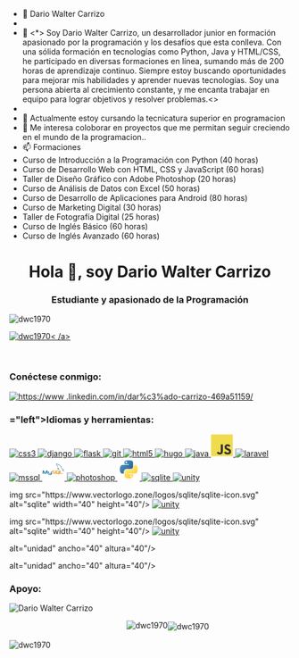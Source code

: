 - 👋 Dario Walter Carrizo
- 
- 👀 <*> Soy Dario Walter Carrizo, un desarrollador junior en formación apasionado por la programación y los desafíos que esta conlleva. Con una sólida formación en   tecnologías como Python, Java y HTML/CSS, he participado en diversas formaciones en línea, sumando más de 200 horas de aprendizaje continuo. Siempre estoy buscando oportunidades para mejorar mis habilidades y aprender nuevas tecnologías. Soy una persona abierta al crecimiento constante, y me encanta trabajar en equipo para lograr objetivos y resolver problemas.<\>
- 
- 🌱 Actualmente estoy cursando la  tecnicatura superior  en programacion
- 💞️ Me interesa coloborar en proyectos que me permitan seguir creciendo en el mundo de la programacion..
- 📫 Formaciones
- Curso de Introducción a la Programación con Python (40 horas)
- Curso de Desarrollo Web con HTML, CSS y JavaScript (60 horas)
- Taller de Diseño Gráfico con Adobe Photoshop (20 horas)
- Curso de Análisis de Datos con Excel (50 horas)
- Curso de Desarrollo de Aplicaciones para Android (80 horas)
- Curso de Marketing Digital (30 horas)
- Taller de Fotografía Digital (25 horas)
- Curso de Inglés Básico (60 horas)
- Curso de Inglés Avanzado (60 horas)

<!---
dwc1970/dwc1970 is a ✨ special ✨ repository because its `README.md` (this file) appears on your GitHub profile.
You can click the Preview link to take a look at your changes.
--->
<h1 align="center">Hola 👋, soy Dario Walter Carrizo</h1>
<h3 align="center">Estudiante y apasionado de la Programación</h3>

<p align="left"> <img src ="https://komarev.com/ghpvc/?username=dwc1970&label=Profile%20views&color=0e75b6&style=flat" alt="dwc1970" /> </p>

<p align="left"> <a href="https ://github.com/ryo-ma/github-profile-trofeo"><img src="https://github-profile-trofeo.vercel.app/?username=dwc1970" alt="dwc1970" />< /a> </p>

<p align="left"> <a href="https://twitter.com/" target="blank"><img src="https://img.shields.io/ twitter/seguir/?logo=twitter&style=for-the-gadge" alt="" /></a> </p>

<h3 align="left">Conéctese conmigo:</h3>
<p align="left">
<a href="https://linkedin.com/en/https://www.linkedin.com/en/dar%c3%ado-carrizo-469a51159/" target="blank"><img align="center " src="https://raw.githubusercontent.com/rahuldkjain/github-profile-readme-generator/master/src/images/icons/Social/linked-in-alt.svg" alt="https://www .linkedin.com/in/dar%c3%ado-carrizo-469a51159/" height="30" width="40" /></a> </p> <h3
align

="left">Idiomas y herramientas: </h3>
<p align="left"> <a href="https://www.w3schools.com/css/" target="_blank" rel="noreferrer"> <img src="https://raw.githubusercontent. com/devicons/devicon/master/icons/css3/css3-original-wordmark.svg" alt="css3" width="40" height="40"/> </a> <a href="https:// www.djangoproject.com/" target="_blank" rel="noreferrer"> <img src="https://cdn.worldvectorlogo.com/logos/django.svg" alt="django" width="40" height ="40"/> </a> <a href="https://flask.palletsprojects.com/" target="_blank" rel="noreferrer"> <img src="https://www.vectorlogo.zone/logos/pocoo_flask/pocoo_flask-icon.svg" alt="flask" width="40" height="40"/> </a> <a href="https://git-scm.com/" objetivo ="_blank" rel="noreferrer"> <img src="https://www.vectorlogo.zone/logos/git-scm/git-scm-icon.svg" alt="git" width="40" height ="40"/> </a> <a href="https://www.w3.org/html/" target="_blank" rel="noreferrer"> <img src="https://raw. githubusercontent.com/devicons/devicon/master/icons/html5/html5-original-wordmark.svg" alt="html5" width="40" height="40"/> </a> <a href="https: //gohugo.io/" objetivo="_blank" rel="noreferrer"> <img src="https://api.iconify.design/logos-hugo.svg" alt="hugo" width="40" height="40"/> </a> <a href="https://www.java.com" target="_blank" rel="noreferrer"> <img src="https://raw.githubusercontent.com/devicons/devicon/master/icons/java /java-original.svg" alt="java" width="40" height="40"/> </a> <a href="https://developer.mozilla.org/en-US/docs/Web /JavaScript" target="_blank" rel="noreferrer"> <img src="https://raw.githubusercontent.com/devicons/devicon/master/icons/javascript/javascript-original.svg" alt="javascript"width="40" height="40"/> </a> <a href="https://laravel.com/" target="_blank" rel="noreferrer"> <img src="https:// raw.githubusercontent.com/devicons/devicon/master/icons/laravel/laravel-plain-wordmark.svg" alt="laravel" width="40" height="40"/> </a> <a href=" https://www.microsoft.com/en-us/sql-server" target="_blank" rel="noreferrer"> <img src="https://www.svgrepo.com/show/303229/microsoft- sql-server-logo.svg" alt="mssql" width="40" height="40"/> </a> <a href="https://www.mysql.com/" target="_blank" rel="noreferente"> <img src="https://raw.githubusercontent.com/devicons/devicon/master/icons/mysql/mysql-original-wordmark.svg" alt="mysql" width="40" height="40"/ > </a> <a href="https://www.photoshop.com/en" target="_blank" rel="noreferrer"> <img src="https://raw.githubusercontent.com/devicons/ devicon/master/icons/photoshop/photoshop-line.svg" alt="photoshop" width="40" height="40"/> </a> <a href="https://www.python.org" target="_blank" rel="noreferrer"> <img src="https://raw.githubusercontent.com/devicons/devicon/master/icons/python/python-original.svg" alt="python" width="40" height="40"/> </a> <a href="https://www.sqlite.org/" target="_blank" rel="noreferrer"> <img src="https://www .vectorlogo.zone/logos/sqlite/sqlite-icon.svg" alt="sqlite" width="40" height="40"/> </a> <a href="https://unity.com/" target="_blank" rel="noreferrer"> <img src="https://www.vectorlogo.zone/logos/unity3d/unity3d-icon.svg" alt="unity" width="40" height="40 "/> </a> </p>img src="https://www.vectorlogo.zone/logos/sqlite/sqlite-icon.svg" alt="sqlite" width="40" height="40"/> </a> <a href=" https://unity.com/" target="_blank" rel="noreferrer"> <img src="https://www.vectorlogo.zone/logos/unity3d/unity3d-icon.svg" alt="unity" ancho="40" altura="40"/> </a> </p>img src="https://www.vectorlogo.zone/logos/sqlite/sqlite-icon.svg" alt="sqlite" width="40" height="40"/> </a> <a href=" https://unity.com/" target="_blank" rel="noreferrer"> <img src="https://www.vectorlogo.zone/logos/unity3d/unity3d-icon.svg" alt="unity" ancho="40" altura="40"/> </a> </p>alt="unidad" ancho="40" altura="40"/> </a> </p>alt="unidad" ancho="40" altura="40"/> </a> </p>

<h3 align="left">Apoyo:</h3>
<p> <a href="https://ko-fi.com/Dario Walter Carrizo"> <img align="left" src="https:/ /cdn.ko-fi.com/cdn/kofi3.png?v=3" height="50" width="210" alt="Dario Walter Carrizo" /></a> </p><br> 
<p><img align="left" src="https://github-readme-stats.vercel.app/api/top-langs?username=dwc1970&show_icons=true&locale=en&layout=compact" alt="dwc1970" /> </p>

<p> <img align="center" src="https://github-readme-stats.vercel.app/api?username=dwc1970&show_icons=true&locale=en" alt="dwc1970" /> </p>

<p><img align="center" src="https://github-readme-streak-stats.herokuapp.com/?user=dwc1970&" alt="dwc1970" /></p>
